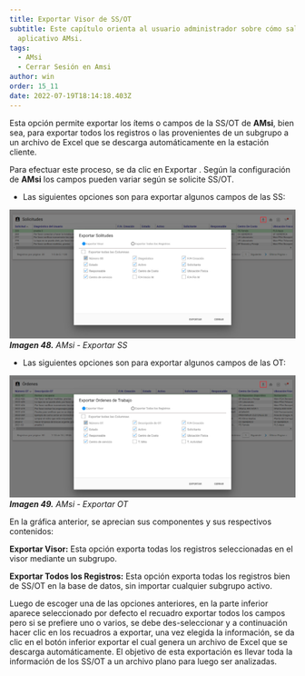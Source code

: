 ```yaml
---
title: Exportar Visor de SS/OT
subtitle: Este capítulo orienta al usuario administrador sobre cómo salir del
  aplicativo AMsi.
tags:
  - AMsi
  - Cerrar Sesión en Amsi
author: win
order: 15_11
date: 2022-07-19T18:14:18.403Z
---
```

Esta opción permite exportar los ítems o campos de la SS/OT de **AMsi**, bien sea, para exportar todos los registros o las provenientes de un subgrupo a un archivo de Excel que se descarga automáticamente en la estación cliente.

Para efectuar este proceso, se da clic en Exportar <span class="mdi mdi-download"></span>. Según la configuración de **AMsi** los campos pueden variar según se solicite SS/OT.

- Las siguientes opciones son para exportar algunos campos de las SS:

![Procesar imagen](../assets/images/cap12/chp12_img47.png)
_**Imagen 48.** AMsi - Exportar SS_

- Las siguientes opciones son para exportar algunos campos de las OT:

![Procesar imagen](../assets/images/cap12/chp12_img48.png)
_**Imagen 49.** AMsi - Exportar OT_


En la gráfica anterior, se aprecian sus componentes y sus respectivos contenidos:

**Exportar Visor:** Esta opción exporta todas los registros seleccionadas en el visor mediante un subgrupo.

**Exportar Todos los Registros:** Esta opción exporta todas los registros bien de SS/OT en la base de datos, sin importar cualquier subgrupo activo.

Luego de escoger una de las opciones anteriores, en la parte inferior aparece seleccionado por defecto el recuadro <a class="btn white"><span class="mdi mdi-checkbox-blank-outline"></span> exportar todos los campos</a> pero si se prefiere uno o varios, se debe des-seleccionar y a continuación hacer clic en los recuadros a exportar, una vez elegida la información, se da clic en el botón inferior <a class="btn white">exportar</a> el cual genera un archivo de Excel que se descarga automáticamente. El objetivo de esta exportación es llevar toda la información de los SS/OT a un archivo plano para luego ser analizadas.

